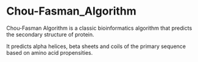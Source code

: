 # Chou-Fasman_Algorithm


Chou-Fasman Algorithm is a classic bioinformatics algorithm that predicts the secondary structure of protein. 

It predicts alpha helices, beta sheets and coils of the primary sequence based on amino acid propensities.
